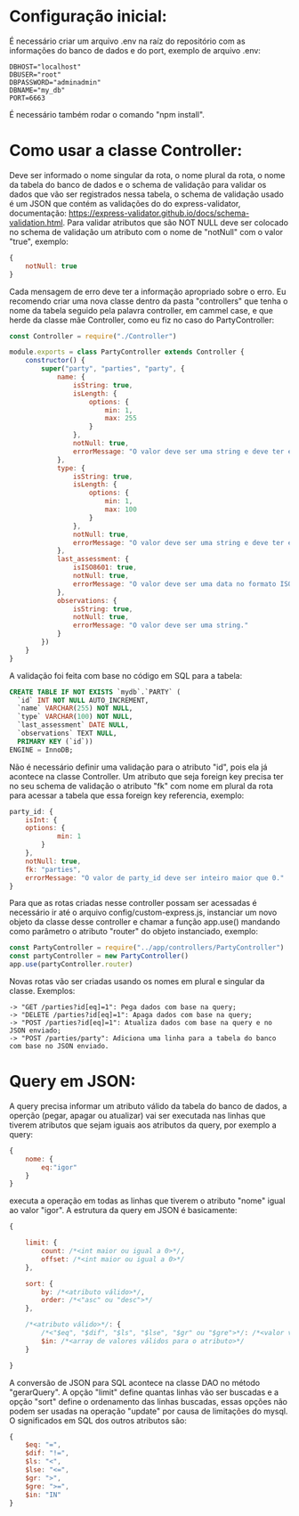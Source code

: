 # Configuração inicial:
É necessário criar um arquivo .env na raíz do repositório com as informações do banco de dados e do port, exemplo de arquivo .env:
```
DBHOST="localhost"
DBUSER="root"
DBPASSWORD="adminadmin" 
DBNAME="my_db"
PORT=6663
```
É necessário também rodar o comando "npm install".

# Como usar a classe Controller:
Deve ser informado o nome singular da rota, o nome plural da rota, o nome da tabela do banco de dados e o schema de validação para validar os dados que vão ser registrados nessa tabela, o schema de validação usado é um JSON que contém as validações do do express-validator, documentação: https://express-validator.github.io/docs/schema-validation.html. Para validar atributos que são NOT NULL deve ser colocado no schema de validação um atributo com o nome de "notNull" com o valor "true", exemplo:
```javascript
{
    notNull: true
}
```
Cada mensagem de erro deve ter a informação apropriado sobre o erro. Eu recomendo criar uma nova classe dentro da pasta "controllers" que tenha o nome da tabela seguido pela palavra controller, em cammel case, e que herde da classe mãe Controller, como eu fiz no caso do PartyController:
```javascript
const Controller = require("./Controller")

module.exports = class PartyController extends Controller {
    constructor() {
        super("party", "parties", "party", {
            name: {
                isString: true,
                isLength: {
                    options: {
                        min: 1,
                        max: 255
                    }
                },
                notNull: true,
                errorMessage: "O valor deve ser uma string e deve ter entre 1 e 255 caractéres."
            },
            type: {
                isString: true,
                isLength: {
                    options: {
                        min: 1,
                        max: 100
                    }
                },
                notNull: true,
                errorMessage: "O valor deve ser uma string e deve ter entre 1 e 100 caractéres."
            },
            last_assessment: {
                isISO8601: true,
                notNull: true,
                errorMessage: "O valor deve ser uma data no formato ISO8601."
            },
            observations: {
                isString: true,
                notNull: true,
                errorMessage: "O valor deve ser uma string."
            }
        })
    }
}
```
A validação foi feita com base no código em SQL para a tabela:
``` SQL
CREATE TABLE IF NOT EXISTS `mydb`.`PARTY` (
  `id` INT NOT NULL AUTO_INCREMENT,
  `name` VARCHAR(255) NOT NULL,
  `type` VARCHAR(100) NOT NULL,
  `last_assessment` DATE NULL,
  `observations` TEXT NULL,
  PRIMARY KEY (`id`))
ENGINE = InnoDB;
```
Não é necessário definir uma validação para o atributo "id", pois ela já acontece na classe Controller. Um atributo que seja foreign key precisa ter no seu schema de validação o atributo "fk" com nome em plural da rota para acessar a tabela que essa foreign key referencia, exemplo:
```Javascript
party_id: {
    isInt: {
    options: {
            min: 1
        }
    },
    notNull: true,
    fk: "parties",
    errorMessage: "O valor de party_id deve ser inteiro maior que 0."
}
```
Para que as rotas criadas nesse controller possam ser acessadas é necessário ir até o arquivo config/custom-express.js, instanciar um novo objeto da classe desse controller e chamar a função app.use() mandando como parâmetro o atributo "router" do objeto instanciado, exemplo:
```javascript
const PartyController = require("../app/controllers/PartyController")
const partyController = new PartyController()
app.use(partyController.router)
```
Novas rotas vão ser criadas usando os nomes em plural e singular da classe. Exemplos:
```
-> "GET /parties?id[eq]=1": Pega dados com base na query;
-> "DELETE /parties?id[eq]=1": Apaga dados com base na query;
-> "POST /parties?id[eq]=1": Atualiza dados com base na query e no JSON enviado;
-> "POST /parties/party": Adiciona uma linha para a tabela do banco com base no JSON enviado.
```
# Query em JSON:
A query precisa informar um atributo válido da tabela do banco de dados, a operção (pegar, apagar ou atualizar) vai ser executada nas linhas que tiverem atributos que sejam iguais aos atributos da query, por exemplo a query:
```Javascript
{
    nome: {
        eq:"igor"
    }
}
``` 
executa a operação em todas as linhas que tiverem o atributo "nome" igual ao valor "igor". A estrutura da query em JSON é basicamente:
```Javascript
{

    limit: {
        count: /*<int maior ou igual a 0>*/,
        offset: /*<int maior ou igual a 0>*/
    },

    sort: {
        by: /*<atributo válido>*/,
        order: /*<"asc" ou "desc">*/
    },

    /*<atributo válido>*/: {
        /*<"$eq", "$dif", "$ls", "$lse", "$gr" ou "$gre">*/: /*<valor válido para o atributo>*/,
        $in: /*<array de valores válidos para o atributo>*/
    }

}
```
A conversão de JSON para SQL acontece na classe DAO no método "gerarQuery". A opção "limit" define quantas linhas vão ser buscadas e a opção "sort" define o ordenamento das linhas buscadas, essas opções não podem ser usadas na operação "update" por causa de limitações do mysql. O significados em SQL dos outros atributos são:
```Javascript
{
    $eq: "=",
    $dif: "!=",
    $ls: "<",
    $lse: "<=",
    $gr: ">",
    $gre: ">=",
    $in: "IN"
}
```

